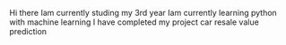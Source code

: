 Hi there 
Iam currently studing my 3rd year
Iam currently learning python with machine learning
I have completed my project car resale value prediction 
